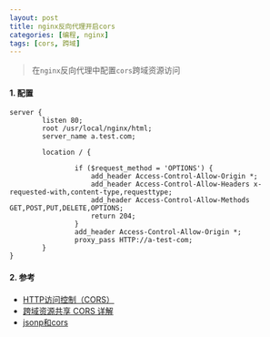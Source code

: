 ```yaml
---
layout: post
title: nginx反向代理开启cors
categories: [编程, nginx]
tags: [cors, 跨域]
---
```



> 在`nginx`反向代理中配置`cors`跨域资源访问

#### 1. 配置

```
server {
        listen 80;
        root /usr/local/nginx/html;
        server_name a.test.com;

        location / {

                if ($request_method = 'OPTIONS') {
                    add_header Access-Control-Allow-Origin *;
                    add_header Access-Control-Allow-Headers x-requested-with,content-type,requesttype;
                    add_header Access-Control-Allow-Methods GET,POST,PUT,DELETE,OPTIONS;
                    return 204;
                }
                add_header Access-Control-Allow-Origin *;
                proxy_pass HTTP://a-test-com;
        }
}
```

#### 2. 参考

* [HTTP访问控制（CORS）](https://developer.mozilla.org/zh-CN/docs/Web/HTTP/Access_control_CORS)
* [跨域资源共享 CORS 详解](http://www.ruanyifeng.com/blog/2016/04/cors.html)
* [jsonp和cors]({{site.url}}/2016/12/15/jsonp-cors/)